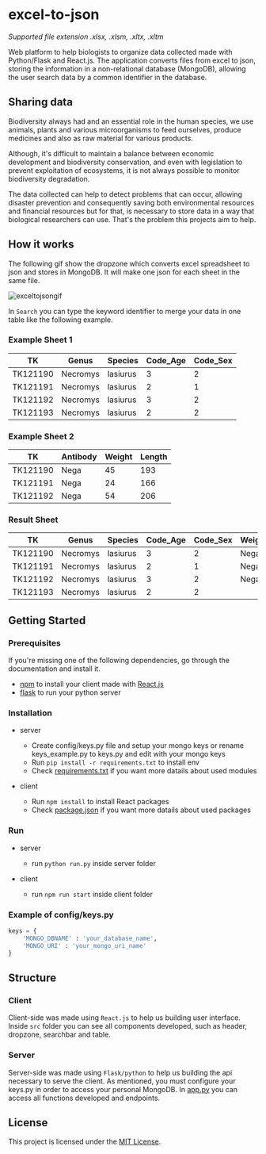 # excel-to-json 

*Supported file extension .xlsx, .xlsm, .xltx, .xltm*

Web platform to help biologists to organize data collected made with Python/Flask and React.js. The application converts files from excel to json, storing the information in a non-relational database (MongoDB), allowing the user search data by a common identifier in the database.

## Sharing data

Biodiversity always had and an essential role in the human species, we use animals, plants and various microorganisms to feed ourselves, produce medicines and also as raw material for various products. 

Although, it's difficult to maintain a balance between economic development and biodiversity conservation, and even with legislation to prevent exploitation of ecosystems, it is not always possible to monitor biodiversity degradation.

The data collected can help to detect problems that can occur, allowing disaster prevention and consequently saving both environmental resources and financial resources but for that, is necessary to store data in a way that biological researchers can use. That's the problem this projects aim to help. 

## How it works

The following gif show the dropzone which converts excel spreadsheet to json and stores in MongoDB. It will make one json for each sheet in the same file.

![exceltojsongif](https://user-images.githubusercontent.com/7308241/42792419-8b0231dc-894b-11e8-8adf-36f5c426e4df.gif)

In `Search` you can type the keyword identifier to merge your data in one table like the following example.

### Example Sheet 1

TK | Genus | Species | Code_Age | Code_Sex
--- | --- | --- | --- | ---
TK121190 | Necromys | lasiurus | 3 | 2
TK121191 | Necromys | lasiurus | 2 | 1
TK121192 | Necromys | lasiurus | 3 | 2
TK121193 | Necromys | lasiurus | 2 | 2

### Example Sheet 2

TK | Antibody | Weight | Length
--- | --- | --- | ---
TK121190 | Nega | 45 | 193
TK121191 | Nega | 24 | 166
TK121192 | Nega | 54 | 206

### Result Sheet

TK | Genus | Species | Code_Age | Code_Sex | Weight | Length
--- | --- | --- | --- | --- | --- | ---
TK121190 | Necromys | lasiurus | 3 | 2 | Nega | 45 | 193
TK121191 | Necromys | lasiurus | 2 | 1 | Nega | 24 | 166
TK121192 | Necromys | lasiurus | 3 | 2 | Nega | 54 | 206
TK121193 | Necromys | lasiurus | 2 | 2 |  |  | 

## Getting Started

### Prerequisites

If you're missing one of the following dependencies, go through the documentation and install it.

* [npm](https://www.npmjs.com/) to install your client made with [React.js](https://reactjs.org)
* [flask](http://flask.pocoo.org/) to run your python server

### Installation

* server
	* Create config/keys.py file and setup your mongo keys or rename keys_example.py to keys.py and edit with your mongo keys
	* Run `pip install -r requirements.txt` to install env
	* Check [requirements.txt](/server/requirements.txt) if you want more datails about used modules

* client
	* Run `npm install` to install React packages
	* Check [package.json](/client/package.json) if you want more datails about used packages

### Run

* server
	* run `python run.py` inside server folder

* client 
	* run `npm run start` inside client folder

### Example of config/keys.py

``` py
keys = {
	'MONGO_DBNAME' : 'your_database_name',
	'MONGO_URI' : 'your_mongo_uri_name'
}

```

## Structure

### Client

Client-side was made using `React.js` to help us building user interface. Inside `src` folder you can see all components developed, such as header, dropzone, searchbar and table.

### Server

Server-side was made using `Flask/python` to help us building the api necessary to serve the client. As mentioned, you must configure your keys.py in order to access your personal MongoDB. In [app.py](https://github.com/filipefilardi/excel-to-json/blob/master/server/src/app.py) you can access all functions developed and endpoints.

## License

This project is licensed under the [MIT License](LICENSE).
